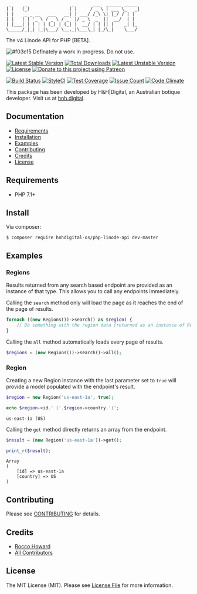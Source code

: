 ```
 _     _                 _       ___  ______ _____
| |   (_)               | |     / _ \ | ___ \_   _|
| |    _ _ __   ___   __| | ___/ /_\ \| |_/ / | |
| |   | | '_ \ / _ \ / _` |/ _ \  _  ||  __/  | |
| |___| | | | | (_) | (_| |  __/ | | || |    _| |_
\_____/_|_| |_|\___/ \__,_|\___\_| |_/\_|    \___/

```

The v4 Linode API for PHP [BETA].

![#f03c15](https://placehold.it/15/f03c15/000000?text=+) Definately a work in progress. Do not use.

[![Latest Stable Version](https://poser.pugx.org/hnhdigital-os/php-linode-api/v/stable.svg)](https://packagist.org/packages/hnhdigital-os/php-linode-api) [![Total Downloads](https://poser.pugx.org/hnhdigital-os/php-linode-api/downloads.svg)](https://packagist.org/packages/hnhdigital-os/php-linode-api) [![Latest Unstable Version](https://poser.pugx.org/hnhdigital-os/php-linode-api/v/unstable.svg)](https://packagist.org/packages/hnhdigital-os/php-linode-api) [![License](https://poser.pugx.org/hnhdigital-os/php-linode-api/license.svg)](https://packagist.org/packages/hnhdigital-os/php-linode-api) [![Donate to this project using Patreon](https://img.shields.io/badge/patreon-donate-yellow.svg)](https://patreon.com/RoccoHoward)

[![Build Status](https://travis-ci.org/hnhdigital-os/php-linode-api.svg?branch=master)](https://travis-ci.org/hnhdigital-os/php-linode-api) [![StyleCI](https://styleci.io/repos/119234618/shield?branch=master)](https://styleci.io/repos/119234618) [![Test Coverage](https://codeclimate.com/github/hnhdigital-os/php-linode-api/badges/coverage.svg)](https://codeclimate.com/github/hnhdigital-os/php-linode-api/coverage) [![Issue Count](https://codeclimate.com/github/hnhdigital-os/php-linode-api/badges/issue_count.svg)](https://codeclimate.com/github/hnhdigital-os/php-linode-api) [![Code Climate](https://codeclimate.com/github/hnhdigital-os/php-linode-api/badges/gpa.svg)](https://codeclimate.com/github/hnhdigital-os/php-linode-api)

This package has been developed by H&H|Digital, an Australian botique developer. Visit us at [hnh.digital](http://hnh.digital).

## Documentation

* [Requirements](#requirements)
* [Installation](#install)
* [Examples](#examples)
* [Contributing](#contributing)
* [Credits](#credits)
* [License](#license)

## Requirements

* PHP 7.1+

## Install

Via composer:

`$ composer require hnhdigital-os/php-linode-api dev-master`

## Examples

### Regions

Results returned from any search based endpoint are provided as an instance of that type. This allows you to call any endpoints immediately.

Calling the `search` method only will load the page as it reaches the end of the page of results.

```php
foreach ((new Regions())->search() as $region) {
    // Do something with the region data (returned as an instance of Region)
}
```

Calling the `all` method automatically loads every page of results.
```php
$regions = (new Regions())->search()->all();
```

### Region

Creating a new Region instance with the last parameter set to `true` will provide a model populated with the endpoint's result.

```php
$region = new Region('us-east-1a', true);

echo $region->id.' ('.$region->country.')';
```
```
us-east-1a (US)
```

Calling the `get` method directly returns an array from the endpoint.

```php
$result = (new Region('us-east-1a'))->get();

print_r($result);
```
```
Array
(
    [id] => us-east-1a
    [country] => US
)
```

## Contributing

Please see [CONTRIBUTING](https://github.com/hnhdigital-os/php-linode-api/blob/master/CONTRIBUTING.md) for details.

## Credits

* [Rocco Howard](https://github.com/RoccoHoward)
* [All Contributors](https://github.com/hnhdigital-os/php-linode-api/contributors)

## License

The MIT License (MIT). Please see [License File](https://github.com/hnhdigital-os/php-linode-api/blob/master/LICENSE) for more information.
